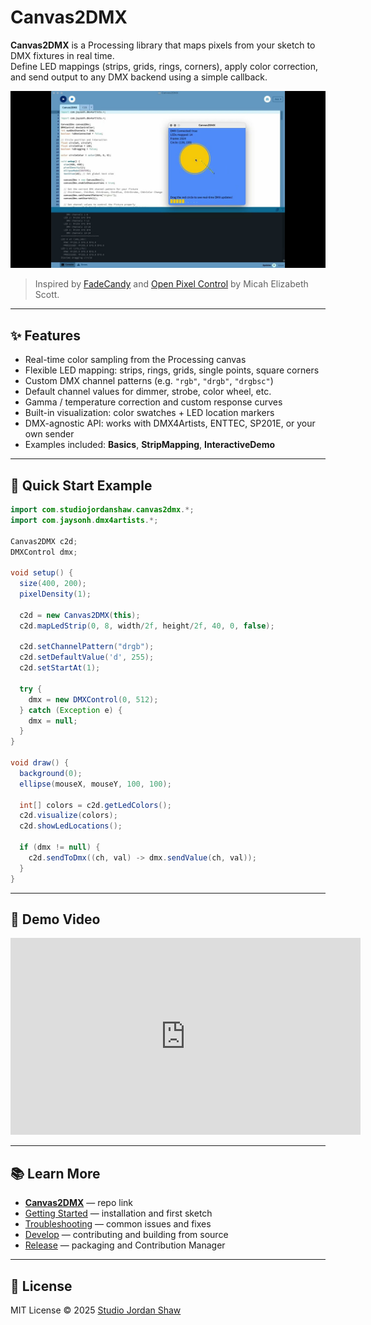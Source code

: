 # Canvas2DMX

**Canvas2DMX** is a Processing library that maps pixels from your sketch to DMX fixtures in real time.  
Define LED mappings (strips, grids, rings, corners), apply color correction, and send output to any DMX backend using a simple callback.

![Canvas2DMX demo image](_img/canvas2DMX_screenshot.jpg)

> Inspired by [FadeCandy](https://github.com/scanlime/fadecandy) and [Open Pixel Control](https://github.com/scanlime/fadecandy/tree/master/examples/Processing) by Micah Elizabeth Scott.

---

## ✨ Features

- Real-time color sampling from the Processing canvas  
- Flexible LED mapping: strips, rings, grids, single points, square corners  
- Custom DMX channel patterns (e.g. `"rgb"`, `"drgb"`, `"drgbsc"`)  
- Default channel values for dimmer, strobe, color wheel, etc.  
- Gamma / temperature correction and custom response curves  
- Built-in visualization: color swatches + LED location markers  
- DMX-agnostic API: works with DMX4Artists, ENTTEC, SP201E, or your own sender  
- Examples included: **Basics**, **StripMapping**, **InteractiveDemo**  

---

## 🚀 Quick Start Example

```java
import com.studiojordanshaw.canvas2dmx.*;
import com.jaysonh.dmx4artists.*;

Canvas2DMX c2d;
DMXControl dmx;

void setup() {
  size(400, 200);
  pixelDensity(1);

  c2d = new Canvas2DMX(this);
  c2d.mapLedStrip(0, 8, width/2f, height/2f, 40, 0, false);

  c2d.setChannelPattern("drgb");
  c2d.setDefaultValue('d', 255);
  c2d.setStartAt(1);

  try {
    dmx = new DMXControl(0, 512);
  } catch (Exception e) {
    dmx = null;
  }
}

void draw() {
  background(0);
  ellipse(mouseX, mouseY, 100, 100);

  int[] colors = c2d.getLedColors();
  c2d.visualize(colors);
  c2d.showLedLocations();

  if (dmx != null) {
    c2d.sendToDmx((ch, val) -> dmx.sendValue(ch, val));
  }
}
````

---

## 🎥 Demo Video

<iframe width="560" height="315" 
  src="https://www.youtube.com/embed/-gsM0a_rsXs?si=uhUCL9uekq10hPyp" 
  title="Canvas2DMX demo video" 
  frameborder="0" 
  allow="accelerometer; autoplay; clipboard-write; encrypted-media; gyroscope; picture-in-picture; web-share" 
  referrerpolicy="strict-origin-when-cross-origin" 
  allowfullscreen>
</iframe>

---

## 📚 Learn More

* **[Canvas2DMX](https://github.com/jshaw/Canvas2DMX)** — repo link
* [Getting Started](getting-started.md) — installation and first sketch
* [Troubleshooting](troubleshooting.md) — common issues and fixes
* [Develop](develop.md) — contributing and building from source
* [Release](release.md) — packaging and Contribution Manager

---

## 📜 License

MIT License © 2025 [Studio Jordan Shaw](https://www.jordanshaw.com/)